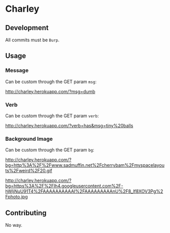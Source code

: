 # Charley

## Development

All commits must be `Burp`.

## Usage

### Message

Can be custom through the GET param `msg`:

http://charley.herokuapp.com/?msg=dumb

### Verb

Can be custom through the GET param `verb`:

http://charley.herokuapp.com/?verb=has&msg=tiny%20balls

### Background Image

Can be custom through the GET param `bg`:

http://charley.herokuapp.com/?bg=http%3A%2F%2Fwww.sadmuffin.net%2Fcherrybam%2Fmyspacelayouts%2Fweird%2F20.gif

http://charley.herokuapp.com/?bg=https%3A%2F%2Flh4.googleusercontent.com%2F-hWljNuU91T4%2FAAAAAAAAAAI%2FAAAAAAAAAnU%2F8_lf8XOV3Pg%2Fphoto.jpg

## Contributing

No way.
